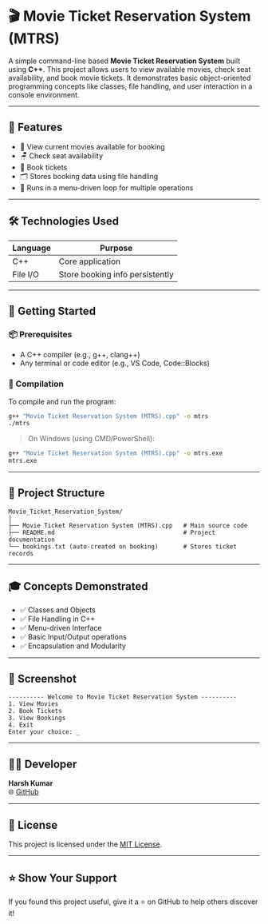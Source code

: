 # 🎬 Movie Ticket Reservation System (MTRS)

A simple command-line based **Movie Ticket Reservation System** built using **C++**. This project allows users to view available movies, check seat availability, and book movie tickets. It demonstrates basic object-oriented programming concepts like classes, file handling, and user interaction in a console environment.

---

## 📌 Features

- 🎥 View current movies available for booking
- 🪑 Check seat availability
- 🎫 Book tickets
- 🗂️ Stores booking data using file handling
- 🔁 Runs in a menu-driven loop for multiple operations

---

## 🛠 Technologies Used

| Language | Purpose           |
|----------|-------------------|
| C++      | Core application  |
| File I/O | Store booking info persistently |

---

## 🚀 Getting Started

### 📦 Prerequisites

- A C++ compiler (e.g., g++, clang++)
- Any terminal or code editor (e.g., VS Code, Code::Blocks)

### 🧾 Compilation

To compile and run the program:

```bash
g++ "Movie Ticket Reservation System (MTRS).cpp" -o mtrs
./mtrs
```

> On Windows (using CMD/PowerShell):
```cmd
g++ "Movie Ticket Reservation System (MTRS).cpp" -o mtrs.exe
mtrs.exe
```

---

## 📂 Project Structure

```
Movie_Ticket_Reservation_System/
│
├── Movie Ticket Reservation System (MTRS).cpp   # Main source code
├── README.md                                    # Project documentation
└── bookings.txt (auto-created on booking)       # Stores ticket records
```

---

## 🎓 Concepts Demonstrated

- ✅ Classes and Objects
- ✅ File Handling in C++
- ✅ Menu-driven Interface
- ✅ Basic Input/Output operations
- ✅ Encapsulation and Modularity

---

## 📸 Screenshot

```
---------- Welcome to Movie Ticket Reservation System ----------
1. View Movies
2. Book Tickets
3. View Bookings
4. Exit
Enter your choice: _
```

---

## 🙋‍♂️ Developer

**Harsh Kumar**  
🌐 [GitHub](https://github.com/Harschmann)

---

## 📃 License

This project is licensed under the [MIT License](LICENSE).

---

## ⭐️ Show Your Support

If you found this project useful, give it a ⭐️ on GitHub to help others discover it!

